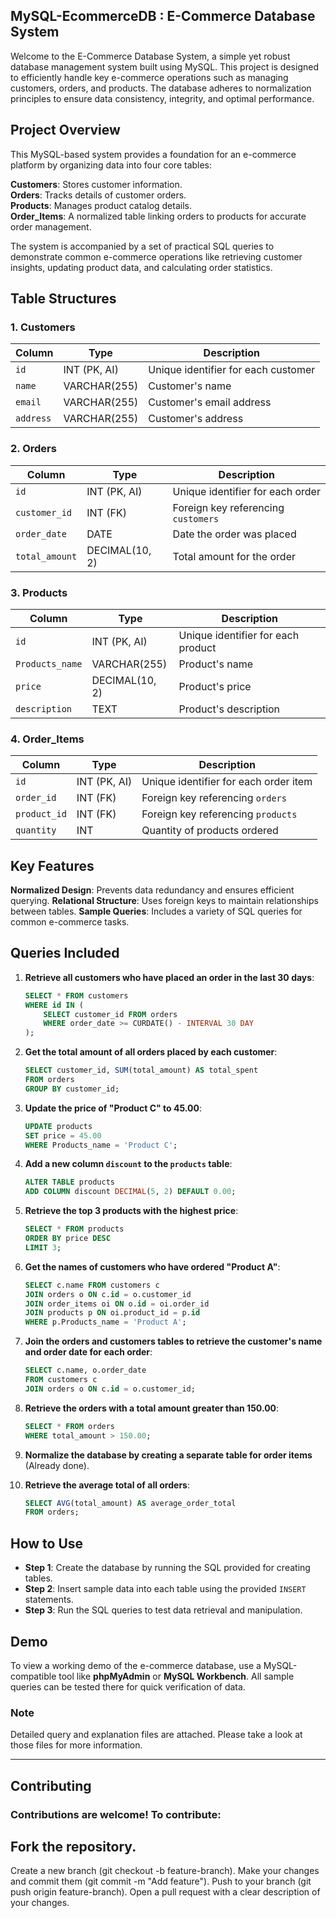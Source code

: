 ## MySQL-EcommerceDB : E-Commerce Database System

Welcome to the E-Commerce Database System, a simple yet robust database management system built using MySQL. This project is designed to efficiently handle key e-commerce operations such as managing customers, orders, and products. The database adheres to normalization principles to ensure data consistency, integrity, and optimal performance.

## Project Overview
This MySQL-based system provides a foundation for an e-commerce platform by organizing data into four core tables:

**Customers**: Stores customer information. <br>
**Orders**: Tracks details of customer orders.<br>
**Products**: Manages product catalog details.<br>
**Order_Items**: A normalized table linking orders to products for accurate order management.<br>

The system is accompanied by a set of practical SQL queries to demonstrate common e-commerce operations like retrieving customer insights, updating product data, and calculating order statistics.

## Table Structures

### 1. Customers
| Column      | Type          | Description                         |
|-------------|---------------|-------------------------------------|
| `id`        | INT (PK, AI)  | Unique identifier for each customer |
| `name`      | VARCHAR(255)  | Customer's name                     |
| `email`     | VARCHAR(255)  | Customer's email address            |
| `address`   | VARCHAR(255)  | Customer's address                  |

### 2. Orders
| Column        | Type          | Description                         |
|---------------|---------------|-------------------------------------|
| `id`          | INT (PK, AI)  | Unique identifier for each order    |
| `customer_id` | INT (FK)      | Foreign key referencing `customers` |
| `order_date`  | DATE          | Date the order was placed           |
| `total_amount`| DECIMAL(10, 2)| Total amount for the order          |

### 3. Products
| Column           | Type          | Description                        |
|------------------|---------------|------------------------------------|
| `id`             | INT (PK, AI)  | Unique identifier for each product |
| `Products_name`  | VARCHAR(255)  | Product's name                     |
| `price`          | DECIMAL(10, 2)| Product's price                    |
| `description`    | TEXT          | Product's description              |

### 4. Order_Items
| Column        | Type          | Description                           |
|---------------|---------------|---------------------------------------|
| `id`          | INT (PK, AI)  | Unique identifier for each order item |
| `order_id`    | INT (FK)      | Foreign key referencing `orders`      |
| `product_id`  | INT (FK)      | Foreign key referencing `products`    |
| `quantity`    | INT           | Quantity of products ordered          |

## Key Features
**Normalized Design**: Prevents data redundancy and ensures efficient querying.
**Relational Structure**: Uses foreign keys to maintain relationships between tables.
**Sample Queries**: Includes a variety of SQL queries for common e-commerce tasks.

## Queries Included

1. **Retrieve all customers who have placed an order in the last 30 days**:
    ```sql
    SELECT * FROM customers 
    WHERE id IN (
        SELECT customer_id FROM orders 
        WHERE order_date >= CURDATE() - INTERVAL 30 DAY
    );
    ```

2. **Get the total amount of all orders placed by each customer**:
    ```sql
    SELECT customer_id, SUM(total_amount) AS total_spent 
    FROM orders 
    GROUP BY customer_id;
    ```

3. **Update the price of "Product C" to 45.00**:
    ```sql
    UPDATE products 
    SET price = 45.00 
    WHERE Products_name = 'Product C';
    ```

4. **Add a new column `discount` to the `products` table**:
    ```sql
    ALTER TABLE products 
    ADD COLUMN discount DECIMAL(5, 2) DEFAULT 0.00;
    ```

5. **Retrieve the top 3 products with the highest price**:
    ```sql
    SELECT * FROM products 
    ORDER BY price DESC 
    LIMIT 3;
    ```

6. **Get the names of customers who have ordered "Product A"**:
    ```sql
    SELECT c.name FROM customers c
    JOIN orders o ON c.id = o.customer_id
    JOIN order_items oi ON o.id = oi.order_id
    JOIN products p ON oi.product_id = p.id
    WHERE p.Products_name = 'Product A';
    ```

7. **Join the orders and customers tables to retrieve the customer's name and order date for each order**:
    ```sql
    SELECT c.name, o.order_date 
    FROM customers c 
    JOIN orders o ON c.id = o.customer_id;
    ```

8. **Retrieve the orders with a total amount greater than 150.00**:
    ```sql
    SELECT * FROM orders 
    WHERE total_amount > 150.00;
    ```

9. **Normalize the database by creating a separate table for order items** (Already done).

10. **Retrieve the average total of all orders**:
    ```sql
    SELECT AVG(total_amount) AS average_order_total 
    FROM orders;
    ```

## How to Use

- **Step 1**: Create the database by running the SQL provided for creating tables.
- **Step 2**: Insert sample data into each table using the provided `INSERT` statements.
- **Step 3**: Run the SQL queries to test data retrieval and manipulation.

## Demo

To view a working demo of the e-commerce database, use a MySQL-compatible tool like **phpMyAdmin** or **MySQL Workbench**. All sample queries can be tested there for quick verification of data.

### Note
Detailed query and explanation files are attached. Please take a look at those files for more information.

---
## Contributing
### Contributions are welcome! To contribute:

## Fork the repository.
Create a new branch (git checkout -b feature-branch).
Make your changes and commit them (git commit -m "Add feature").
Push to your branch (git push origin feature-branch).
Open a pull request with a clear description of your changes.
